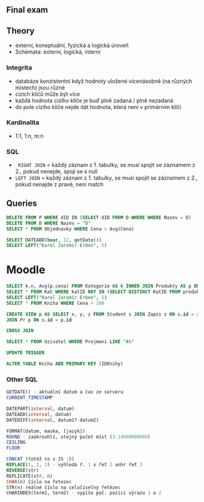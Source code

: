 ## Final exam

## Theory
* externí, koneptuální, fyzická a logická úroveň
* Schémata: externí, logická, interní

### Integrita
* databáze konzistentní když hodnoty uložené vícenásobně (na různých místech) jsou různé
* cizích klíčů může být více
* každá hodnota cizího klíče je buď plně zadaná / plně nezadaná
* do pole cizího klíče nejde dát hodnota, která není v primárním klíči



### Kardinalita
* 1:1, 1:n, m:n

### SQL
* ``` RIGHT JOIN``` = každý záznam z 1. tabulky, se musí spojit se záznamem z 2., pokud nenejde, spojí se s null
* ```LEFT JOIN``` = každý záznam z 1. tabulky, se musí spojit se záznamem z 2., pokud nenajde z pravé, není match



## Queries
```sql
DELETE FROM P WHERE dID IN (SELECT dID FROM D WHERE WHERE Nazev = D)
DELETE FROM D WHERE Nazev = "D"
SELECT * FROM Objednavky WHERE Cena > Avg(Cena)
```

```sql
SELECT DATEADD(hour, 12, getDate())
SELECT LEFT("Karel Jaromír Erben", 5)
```



# Moodle
```sql
SELECT k.n, Avg(p.cena) FROM Kategorie AS k INNER JOIN Produkty AS p ON k.id = p.id GROUP BY k.nazev
SELECT * FROM Kat WHERE katID NOT IN (SELECT DISTINCT KatID FROM produkty)
SELECT LEFT("Karel Jaromír Erben", 5)
SELECT * FROM Kniha WHERE Cena > 100
```

```sql
CREATE VIEW p AS SELECT x, y, z FROM Student s JOIN Zapis z ON s.id = z.id
JOIN Pr p ON s.id = p.id
```

```sql
CROSS JOIN
```

```sql
SELECT * FROM Uzivatel WHERE Projmeni LIKE "A%"
```

```sql
UPDATE TRIGGER
```

```sql
ALTER TABLE Kniha ADD PRIMARY KEY (IDKnihy)
```


### Other SQL
```sql
GETDATE() - aktuální datum a čas ze serveru
CURRENT_TIMESTAMP

DATEPART(interval, datum)
DATEADD(interval, datum)
DATEDIFF(interval, datum1? datum2)

FORMAT(datum, maska, [jazyk])
ROUND - zaokrouhlí, stejný počet míst (3.14000000000)
CEILING
FLOOR

CONCAT (totéž co v JS :D)
REPLACE(1, 2, 3) - vyhledá ř. 1 v řeť 2 anhr řeť 3
REVERSE(str)
REPLICATE(str, n)
CHAR(n) číslo na řetezec
STR(n) reálné číslo na celočíselný řetězec
CHARINDEX(term1, term2) - vypíše poč. pozici výrazu 1 a 2
```
